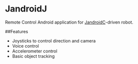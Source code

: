 # JandroidJ

Remote Control Android application for [JandroidC](https://github.com/Moret84/JandroidC)-driven robot.

##Features

* Joysticks to control direction and camera 
* Voice control
* Accelerometer control
* Basic object tracking
